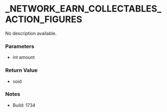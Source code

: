 # _NETWORK_EARN_COLLECTABLES_ACTION_FIGURES

No description available.

### Parameters
* int amount

### Return Value
* void

### Notes
* Build: 1734

